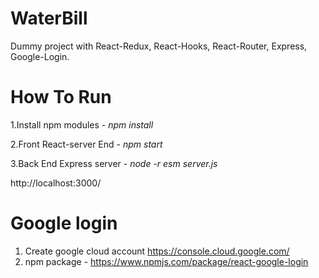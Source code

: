 # WaterBill

Dummy project with React-Redux, React-Hooks, React-Router, Express, Google-Login.

# How To Run
 1.Install npm modules - *npm install*
 
 2.Front React-server End - *npm start*
 
 3.Back End Express server - *node -r esm server.js*
 
http://localhost:3000/

# Google login
  1. Create google cloud account https://console.cloud.google.com/
  2. npm package - https://www.npmjs.com/package/react-google-login




